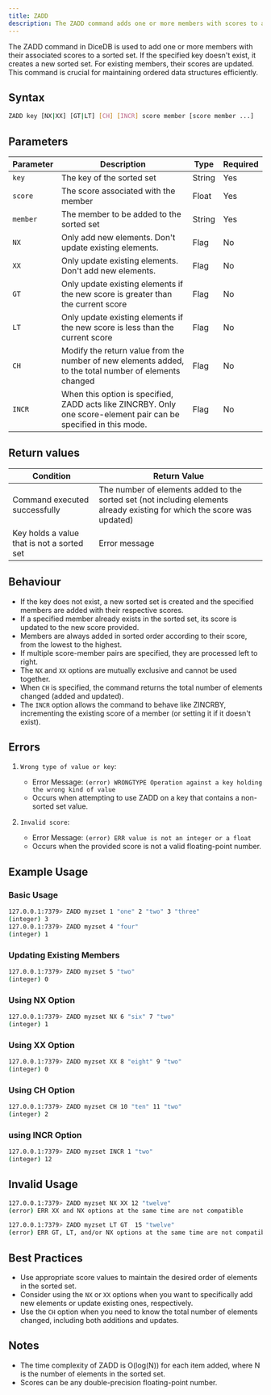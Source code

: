 ```yaml
---
title: ZADD
description: The ZADD command adds one or more members with scores to a sorted set in DiceDB. If the key doesn't exist, it creates a new sorted set. If a member already exists, its score is updated. This command is essential for managing sorted data efficiently.
---
```


The ZADD command in DiceDB is used to add one or more members with their associated scores to a sorted set. If the specified key doesn't exist, it creates a new sorted set. For existing members, their scores are updated. This command is crucial for maintaining ordered data structures efficiently.

## Syntax

```bash
ZADD key [NX|XX] [GT|LT] [CH] [INCR] score member [score member ...]
```

## Parameters

| Parameter | Description                                                                                                       | Type   | Required |
| --------- | ----------------------------------------------------------------------------------------------------------------- | ------ | -------- |
| `key`     | The key of the sorted set                                                                                         | String | Yes      |
| `score`   | The score associated with the member                                                                              | Float  | Yes      |
| `member`  | The member to be added to the sorted set                                                                          | String | Yes      |
| `NX`      | Only add new elements. Don't update existing elements.                                                            | Flag   | No       |
| `XX`      | Only update existing elements. Don't add new elements.                                                            | Flag   | No       |
| `GT`      | Only update existing elements if the new score is greater than the current score                                  | Flag   | No       |
| `LT`      | Only update existing elements if the new score is less than the current score                                     | Flag   | No       |
| `CH`      | Modify the return value from the number of new elements added, to the total number of elements changed            | Flag   | No       |
| `INCR`    | When this option is specified, ZADD acts like ZINCRBY. Only one score-element pair can be specified in this mode. | Flag   | No       |

## Return values

| Condition                                  | Return Value                                                                                                             |
| ------------------------------------------ | ------------------------------------------------------------------------------------------------------------------------ |
| Command executed successfully              | The number of elements added to the sorted set (not including elements already existing for which the score was updated) |
| Key holds a value that is not a sorted set | Error message                                                                                                            |

## Behaviour

- If the key does not exist, a new sorted set is created and the specified members are added with their respective scores.
- If a specified member already exists in the sorted set, its score is updated to the new score provided.
- Members are always added in sorted order according to their score, from the lowest to the highest.
- If multiple score-member pairs are specified, they are processed left to right.
- The `NX` and `XX` options are mutually exclusive and cannot be used together.
- When `CH` is specified, the command returns the total number of elements changed (added and updated).
- The `INCR` option allows the command to behave like ZINCRBY, incrementing the existing score of a member (or setting it if it doesn't exist).

## Errors

1. `Wrong type of value or key`:

   - Error Message: `(error) WRONGTYPE Operation against a key holding the wrong kind of value`
   - Occurs when attempting to use ZADD on a key that contains a non-sorted set value.

2. `Invalid score`:
   - Error Message: `(error) ERR value is not an integer or a float`
   - Occurs when the provided score is not a valid floating-point number.

## Example Usage

### Basic Usage

```bash
127.0.0.1:7379> ZADD myzset 1 "one" 2 "two" 3 "three"
(integer) 3
127.0.0.1:7379> ZADD myzset 4 "four"
(integer) 1
```

### Updating Existing Members

```bash
127.0.0.1:7379> ZADD myzset 5 "two"
(integer) 0
```

### Using NX Option

```bash
127.0.0.1:7379> ZADD myzset NX 6 "six" 7 "two"
(integer) 1
```

### Using XX Option

```bash
127.0.0.1:7379> ZADD myzset XX 8 "eight" 9 "two"
(integer) 0
```

### Using CH Option

```bash
127.0.0.1:7379> ZADD myzset CH 10 "ten" 11 "two"
(integer) 2
```

### using INCR Option

```bash
127.0.0.1:7379> ZADD myzset INCR 1 "two"
(integer) 12
```

## Invalid Usage

```bash
127.0.0.1:7379> ZADD myzset NX XX 12 "twelve"
(error) ERR XX and NX options at the same time are not compatible
```

```bash
127.0.0.1:7379> ZADD myzset LT GT  15 "twelve"
(error) ERR GT, LT, and/or NX options at the same time are not compatible
```

## Best Practices

- Use appropriate score values to maintain the desired order of elements in the sorted set.
- Consider using the `NX` or `XX` options when you want to specifically add new elements or update existing ones, respectively.
- Use the `CH` option when you need to know the total number of elements changed, including both additions and updates.

## Notes

- The time complexity of ZADD is O(log(N)) for each item added, where N is the number of elements in the sorted set.
- Scores can be any double-precision floating-point number.
